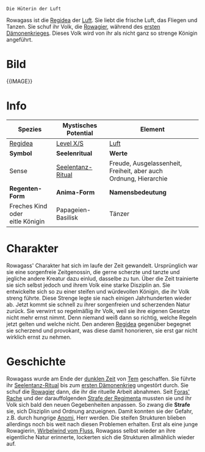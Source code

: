 	Die Hüterin der Luft

Rowagass ist die [Regidea](Die%20Regidea) der [Luft](Die%20Elemente). Sie liebt die frische Luft, das Fliegen und Tanzen. Sie schuf ihr Volk, die [Rowagier](Die%20Rowagier), während des [ersten Dämonenkrieges](Der%20Erste%20Dämonenkrieg). Dieses Volk wird von ihr als nicht ganz so strenge Königin angeführt.
# Bild
{{IMAGE}}
# Info

| **Spezies**                        | **Mystisches Potential**                                               | **Element**                                                         |
| ---------------------------------- | ---------------------------------------------------------------------- | ------------------------------------------------------------------- |
| [Regidea](Die%20Regidea)           | [Level X/S](Mystisches%20Potential#Level%20X%20-%20Gottheiten%20Level) | [Luft](Die%20Elemente)                                              |
| **Symbol**                         | **Seelenritual**                                                       | **Werte**                                                           |
| Sense                              | [Seelentanz-Ritual](Die%20Rowagier#Rituale)                            | Freude, Ausgelassenheit, Freiheit, aber auch<br>Ordnung, Hierarchie |
| **Regenten-Form**                  | **Anima-Form**                                                         | **Namensbedeutung**                                                 |
| Freches Kind oder<br>eitle Königin | Papageien-Basilisk                                                     | Tänzer                                                              |
# Charakter
Rowagass' Charakter hat sich im laufe der Zeit gewandelt. Ursprünglich war sie eine sorgenfreie Zeitgenossin, die gerne scherzte und tanzte und jegliche andere Kreatur dazu einlud, dasselbe zu tun. Über die Zeit trainierte sie sich selbst jedoch und ihrem Volk eine starke Disziplin an. Sie entwickelte sich so zu einer steifen und würdevollen Königin, die ihr Volk streng führte.
Diese Strenge legte sie nach einigen Jahrhunderten wieder ab. Jetzt kommt sie schnell zu ihrer sorgenfreien und scherzenden Natur zurück. Sie verwirrt so regelmäßig ihr Volk, weil sie ihre eigenen Gesetze nicht mehr ernst nimmt. Denn niemand weiß dann so richtig, welche Regeln jetzt gelten und welche nicht.
Den anderen [Regidea](Die%20Regidea) gegenüber begegnet sie scherzend und provokant, was diese damit honorieren, sie erst gar nicht wirklich ernst zu nehmen.
# Geschichte
Rowagass wurde am Ende der [dunklen Zeit](Die%20Dunkle%20Zeit) von [Tem](Die%20Regimenta) geschaffen. Sie führte ihr [Seelentanz-Ritual](Die%20Rowagier#Rituale) bis zum [ersten Dämonenkrieg](Der%20Erste%20Dämonenkrieg) ungestört durch. Sie schuf die [Rowagier](Die%20Rowagier) dann, die ihr die rituelle Arbeit abnahmen.
Seit [Foras' Rache](Foras'%20Rache) und der darauffolgenden [Strafe der Regimenta](Die%20Strafe%20der%20Regimenta) mussten sie und ihr Volk sich bald den neuen Gegebenheiten anpassen.
So zwang die **Strafe** sie, sich Disziplin und Ordnung anzueignen. Damit konnten sie der Gefahr, z.B. durch hungrige [Anomi](Die%20Anomi), Herr werden. Die steifen Strukturen blieben allerdings noch bis weit nach diesen Problemen erhalten. Erst als eine junge Rowagierin, [Wirbelwind vom Fluss](Wirbelwind%20vom%20Fluss), Rowagass selbst wieder an ihre eigentliche Natur erinnerte, lockerten sich die Strukturen allmählich wieder auf.